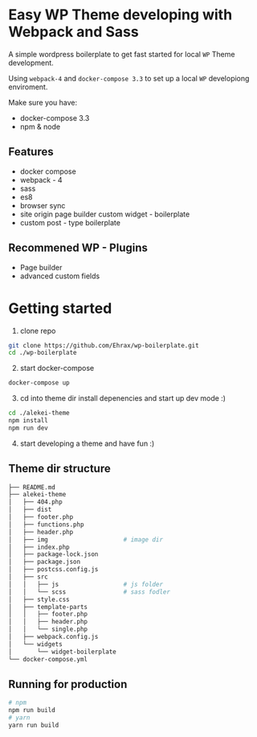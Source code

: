 # Easy WP Theme developing with Webpack and Sass
A simple wordpress boilerplate to get fast started for local `WP` Theme development.

Using `webpack-4` and `docker-compose 3.3` to set up a local `WP` developiong enviroment.

Make sure you have:
- docker-compose 3.3
- npm & node 

## Features
- docker compose
- webpack - 4
- sass
- es8
- browser sync
- site origin page builder custom widget - boilerplate
- custom post - type boilerplate

## Recommened WP - Plugins
- Page builder
- advanced custom fields 

# Getting started

1. clone repo
```bash
git clone https://github.com/Ehrax/wp-boilerplate.git
cd ./wp-boilerplate
```

2. start docker-compose
```bash
docker-compose up
```

3. cd into theme dir install depenencies and start up dev mode :)
```bash
cd ./alekei-theme
npm install
npm run dev
```

4. start developing a theme and have fun :)

## Theme dir structure

```bash
├── README.md
├── alekei-theme
│   ├── 404.php
│   ├── dist                   
│   ├── footer.php
│   ├── functions.php
│   ├── header.php
│   ├── img                     # image dir
│   ├── index.php
│   ├── package-lock.json
│   ├── package.json
│   ├── postcss.config.js
│   ├── src
│   │   ├── js                  # js folder 
│   │   └── scss                # sass fodler
│   ├── style.css
│   ├── template-parts
│   │   ├── footer.php
│   │   ├── header.php
│   │   └── single.php
│   ├── webpack.config.js
│   └── widgets
│       └── widget-boilerplate
└── docker-compose.yml
```

## Running for production
```bash
# npm
npm run build
# yarn
yarn run build
